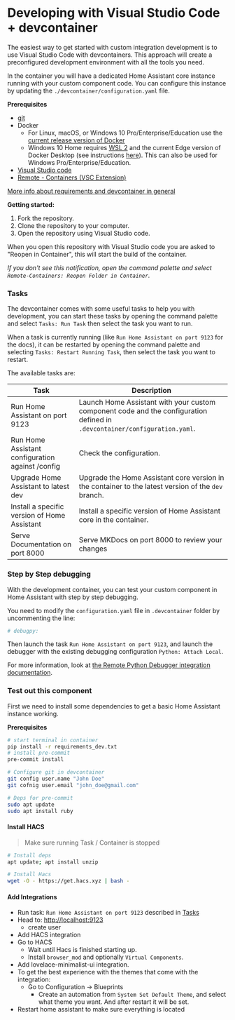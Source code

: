 # Developing with Visual Studio Code + devcontainer

The easiest way to get started with custom integration development is to use Visual Studio Code with devcontainers. This approach will create a preconfigured development environment with all the tools you need.

In the container you will have a dedicated Home Assistant core instance running with your custom component code. You can configure this instance by updating the `./devcontainer/configuration.yaml` file.

**Prerequisites**

- [git](https://git-scm.com/book/en/v2/Getting-Started-Installing-Git)
- Docker
    - For Linux, macOS, or Windows 10 Pro/Enterprise/Education use the [current release version of Docker](https://docs.docker.com/install/)
    - Windows 10 Home requires [WSL 2](https://docs.microsoft.com/windows/wsl/wsl2-install) and the current Edge version of Docker Desktop (see instructions [here](https://docs.docker.com/docker-for-windows/wsl-tech-preview/)). This can also be used for Windows Pro/Enterprise/Education.
- [Visual Studio code](https://code.visualstudio.com/)
- [Remote - Containers (VSC Extension)][extension-link]

[More info about requirements and devcontainer in general](https://code.visualstudio.com/docs/remote/containers#_getting-started)

[extension-link]: https://marketplace.visualstudio.com/items?itemName=ms-vscode-remote.remote-containers

**Getting started:**

1. Fork the repository.
2. Clone the repository to your computer.
3. Open the repository using Visual Studio code.

When you open this repository with Visual Studio code you are asked to "Reopen in Container", this will start the build of the container.

_If you don't see this notification, open the command palette and select `Remote-Containers: Reopen Folder in Container`._

### Tasks

The devcontainer comes with some useful tasks to help you with development, you can start these tasks by opening the command palette and select `Tasks: Run Task` then select the task you want to run.

When a task is currently running (like `Run Home Assistant on port 9123` for the docs), it can be restarted by opening the command palette and selecting `Tasks: Restart Running Task`, then select the task you want to restart.

The available tasks are:

| Task                                             | Description                                                                                                                |
| ------------------------------------------------ | -------------------------------------------------------------------------------------------------------------------------- |
| Run Home Assistant on port 9123                  | Launch Home Assistant with your custom component code and the configuration defined in `.devcontainer/configuration.yaml`. |
| Run Home Assistant configuration against /config | Check the configuration.                                                                                                   |
| Upgrade Home Assistant to latest dev             | Upgrade the Home Assistant core version in the container to the latest version of the `dev` branch.                        |
| Install a specific version of Home Assistant     | Install a specific version of Home Assistant core in the container.                                                        |
| Serve Documentation on port 8000     | Serve MKDocs on port 8000 to review your changes               |

### Step by Step debugging

With the development container,
you can test your custom component in Home Assistant with step by step debugging.

You need to modify the `configuration.yaml` file in `.devcontainer` folder
by uncommenting the line:

```yaml
# debugpy:
```

Then launch the task `Run Home Assistant on port 9123`, and launch the debugger
with the existing debugging configuration `Python: Attach Local`.

For more information, look at [the Remote Python Debugger integration documentation](https://www.home-assistant.io/integrations/debugpy/).

### Test out this component

First we need to install some dependencies to get a basic Home Assistant instance working.

**Prerequisites**

```bash
# start terminal in container
pip install -r requirements_dev.txt
# install pre-commit
pre-commit install

# Configure git in devcontainer
git config user.name "John Doe"
git cofnig user.email "john_doe@gmail.com"

# Deps for pre-commit
sudo apt update
sudo apt install ruby
```

#### Install HACS

> Make sure running Task / Container is stopped

```bash
# Install deps
apt update; apt install unzip

# Install Hacs
wget -O - https://get.hacs.xyz | bash -
```

#### Add Integrations

- Run task: `Run Home Assistant on port 9123` described in [Tasks](#tasks)
- Head to: <http://localhost:9123>
    - create user
- Add HACS integration
- Go to HACS
    - Wait until Hacs is finished starting up.
    - Install `browser_mod` and optionally `Virtual Components`.
- Add lovelace-minimalist-ui integration.
- To get the best experience with the themes that come with the integration:
    - Go to Configuration -> Blueprints
        - Create an automation from `System Set Default Theme`, and select what theme you want. And after restart it will be set.
- Restart home assistant to make sure everything is located
